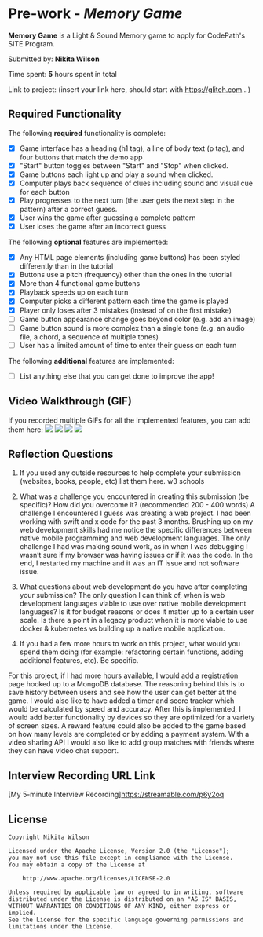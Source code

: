 # Pre-work - *Memory Game*

**Memory Game** is a Light & Sound Memory game to apply for CodePath's SITE Program. 

Submitted by: **Nikita Wilson**

Time spent: **5** hours spent in total

Link to project: (insert your link here, should start with https://glitch.com...)

## Required Functionality

The following **required** functionality is complete:

* [x] Game interface has a heading (h1 tag), a line of body text (p tag), and four buttons that match the demo app
* [x] "Start" button toggles between "Start" and "Stop" when clicked. 
* [x] Game buttons each light up and play a sound when clicked. 
* [x] Computer plays back sequence of clues including sound and visual cue for each button
* [x] Play progresses to the next turn (the user gets the next step in the pattern) after a correct guess. 
* [x] User wins the game after guessing a complete pattern
* [x] User loses the game after an incorrect guess

The following **optional** features are implemented:

* [x] Any HTML page elements (including game buttons) has been styled differently than in the tutorial
* [x] Buttons use a pitch (frequency) other than the ones in the tutorial
* [x] More than 4 functional game buttons
* [x] Playback speeds up on each turn
* [x] Computer picks a different pattern each time the game is played
* [x] Player only loses after 3 mistakes (instead of on the first mistake)
* [ ] Game button appearance change goes beyond color (e.g. add an image)
* [ ] Game button sound is more complex than a single tone (e.g. an audio file, a chord, a sequence of multiple tones)
* [ ] User has a limited amount of time to enter their guess on each turn

The following **additional** features are implemented:

- [ ] List anything else that you can get done to improve the app!

## Video Walkthrough (GIF)

If you recorded multiple GIFs for all the implemented features, you can add them here:
![](gif1-link-here)
![](gif2-link-here)
![](gif3-link-here)
![](gif4-link-here)

## Reflection Questions
1. If you used any outside resources to help complete your submission (websites, books, people, etc) list them here. 
w3 schools


2. What was a challenge you encountered in creating this submission (be specific)? How did you overcome it? (recommended 200 - 400 words) 
A challenge I encountered I guess was creating a web project. I had been working with swift and x code for the past 3 months. Brushing up on my web development skills had me notice the specific differences between native mobile programming and web development languages. The only challenge I had was making sound work, as in when I was debugging I wasn’t sure if my browser was having issues or if it was the code. In the end, I restarted my machine and it was an IT issue and not software issue.




3. What questions about web development do you have after completing your submission? 
The only question I can think of,  when is web development languages viable to use over native mobile development languages? Is it for budget reasons or does it matter up to a certain user scale. Is there a point in a legacy product when it is more viable to use docker & kubernetes vs building up a native mobile application.

4. If you had a few more hours to work on this project, what would you spend them doing (for example: refactoring certain functions, adding additional features, etc). Be specific. 

For this project, if I had more hours available, I would add a registration page hooked up to a MongoDB database. The reasoning behind this is to save history between users and see how the user can get better at the game. I would also like to have added a timer and score tracker which would be calculated by speed and accuracy. After this is implemented, I would add better functionality by devices so they are optimized for a variety of screen sizes. A reward feature could also be added to the game based on how many levels are completed or by adding a payment system. With a video sharing API I would also like to add group matches with friends where they can have video chat support.



## Interview Recording URL Link

[My 5-minute Interview Recording]https://streamable.com/p6y2oq


## License

    Copyright Nikita Wilson

    Licensed under the Apache License, Version 2.0 (the "License");
    you may not use this file except in compliance with the License.
    You may obtain a copy of the License at

        http://www.apache.org/licenses/LICENSE-2.0

    Unless required by applicable law or agreed to in writing, software
    distributed under the License is distributed on an "AS IS" BASIS,
    WITHOUT WARRANTIES OR CONDITIONS OF ANY KIND, either express or implied.
    See the License for the specific language governing permissions and
    limitations under the License.
